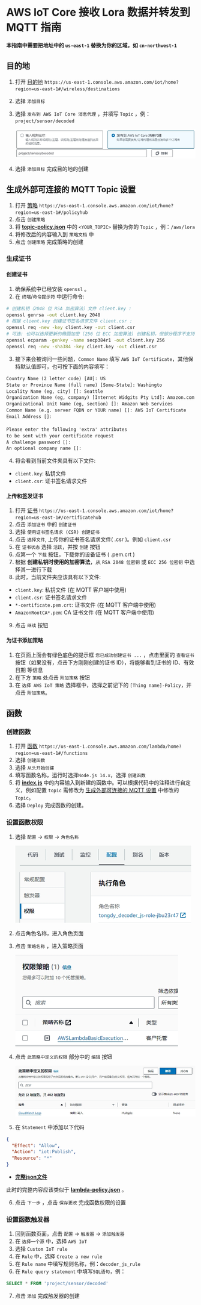 # AWS IoT Core 接收 Lora 数据并转发到 MQTT 指南

**本指南中需要把地址中的 `us-east-1` 替换为你的区域，如 `cn-northwest-1`**

## 目的地

1. 打开 [目的地](https://us-east-1.console.aws.amazon.com/iot/home?region=us-east-1#/wireless/destinations)
   `https://us-east-1.console.aws.amazon.com/iot/home?region=us-east-1#/wireless/destinations`
2. 选择 `添加目标`
3. 选择 `发布到 AWS IoT Core 消息代理` ，并填写 `Topic` ，例：`project/sensor/decoded`

   ![目的地设置](./images/目的地设置.png)

4. 选择 `添加目标` 完成目的地的创建

## 生成外部可连接的 MQTT Topic 设置

1. 打开 [策略](https://us-east-1.console.aws.amazon.com/iot/home?region=us-east-1#/policyhub)
   `https://us-east-1.console.aws.amazon.com/iot/home?region=us-east-1#/policyhub`
2. 点击 `创建策略`
3. 将 **[topic-policy.json](topic-policy.json)** 中的 `<YOUR_TOPIC>` 替换为你的 `Topic` ，例：`/aws/lora`
4. 将修改后的内容输入到 `策略文档` 中
5. 点击 `创建策略` 完成策略的创建

### 生成证书

#### 创建证书

1. 确保系统中已经安装 `openssl` 。
2. 在 `终端`/`命令提示符` 中运行命令:

```bash
# 创建私钥（2048 位 RSA 加密算法）文件 client.key :
openssl genrsa -out client.key 2048
# 根据 client.key 创建证书签名请求文件 client.csr :
openssl req -new -key client.key -out client.csr
# 可选: 也可以选择更新的椭圆加密 (256 位 ECC 加密算法) 创建私钥，但部分程序不支持:
openssl ecparam -genkey -name secp384r1 -out client.key 256
openssl req -new -sha384 -key client.key -out client.csr
```

3. 接下来会被询问一些问题，`Common Name` 填写 `AWS IoT Certificate`，其他保持默认值即可，也可按下面的内容填写：

```txt
Country Name (2 letter code) [AU]: US
State or Province Name (full name) [Some-State]: Washingto
Locality Name (eg, city) []: Seattle
Organization Name (eg, company) [Internet Widgits Pty Ltd]: Amazon.com Inc.
Organizational Unit Name (eg, section) []: Amazon Web Services
Common Name (e.g. server FQDN or YOUR name) []: AWS IoT Certificate
Email Address []:

Please enter the following 'extra' attributes
to be sent with your certificate request
A challenge password []:
An optional company name []:
```

4. 将会看到当前文件夹具有以下文件:

- `client.key`: 私钥文件
- `client.csr`: 证书签名请求文件

#### 上传和签发证书

1. 打开 [证书](https://us-east-1.console.aws.amazon.com/iot/home?region=us-east-1#/certificatehub)
   `https://us-east-1.console.aws.amazon.com/iot/home?region=us-east-1#/certificatehub`
2. 点击 `添加证书` 中的 `创建证书`
3. 选择 `使用证书签名请求 (CSR) 创建证书`
4. 点击 `选择文件`, 上传你的证书签名请求文件( .csr )。例如 `client.csr`
5. 在 `证书状态` 选择 `活跃`，并按 `创建` 按钮
6. 点第一个 `下载` 按钮，下载你的设备证书 ( .pem.crt )
7. 根据 **创建私钥时使用的加密算法**，从 `RSA 2048 位密钥` 或 `ECC 256 位密钥` 中选择其一进行下载
8. 此时，当前文件夹应该具有以下文件:

- `client.key`: 私钥文件 (在 MQTT 客户端中使用)
- `client.csr`: 证书签名请求文件
- `*-certificate.pem.crt`: 证书文件 (在 MQTT 客户端中使用)
- `AmazonRootCA*.pem`: CA 证书文件 (在 MQTT 客户端中使用)

9. 点击 `继续` 按钮

#### 为证书添加策略

1. 在页面上面会有绿色底色的提示框 `您已成功创建证书 ...` ，点击里面的 `查看证书` 按钮（如果没有，点击下方刚刚创建的证书 ID），将能够看到证书的 ID、有效日期 等信息
2. 在下方 `策略` 处点击 `附加策略` 按钮
3. 在 `选择 AWS IoT 策略` 选择框中，选择之前记下的 `[Thing name]-Policy`，并点击 `附加策略`。

## 函数

### 创建函数

1. 打开 [函数](https://us-east-1.console.aws.amazon.com/lambda/home?region=us-east-1#/functions)
   `https://us-east-1.console.aws.amazon.com/lambda/home?region=us-east-1#/functions`
2. 选择 `创建函数`
3. 选择 `从头开始创建`
4. 填写函数名称，运行时选择`Node.js 14.x`，选择 `创建函数`
5. 将 **[index.js](index.js)** 中的内容输入到新建的函数中。可以根据代码中的注释进行自定义，例如配置 `topic` 需修改为 [生成外部可连接的 MQTT 设置](#生成外部可连接的-mqtt-topic-设置) 中修改的 `Topic`。
6. 选择 `Deploy` 完成函数的创建。

### 设置函数权限

1. 选择 `配置` -> `权限` -> `角色名称`

   ![函数角色名称](./images/函数角色名称.png)

2. 点击角色名称，进入角色页面
3. 点击 `策略名称` ，进入策略页面

   ![函数权限策略](./images/函数权限策略.png)

4. 点击 `此策略中定义的权限` 部分中的 `编辑` 按钮

   ![函数策略定义权限](./images/函数策略定义权限.png)

5. 在 `Statement` 中添加以下代码

```json
{
  "Effect": "Allow",
  "Action": "iot:Publish",
  "Resource": "*"
}
```

- **[完整json文件](lambda-policy.json)**

此时的完整内容应该类似于 **[lambda-policy.json](lambda-policy.json)** 。

6. 点击 `下一步` ，点击 `保存更改` 完成函数权限的设置

### 设置函数触发器

1. 回到函数页面，点击 `配置` -> `触发器` -> `添加触发器`
2. 在 `选择一个源` 中，选择 `AWS IoT`
3. 选择 `Custom IoT rule`
4. 在 `Rule` 中，选择 `Create a new rule`
5. 在 `Rule name` 中填写规则名称，例：`decoder_js_rule`
6. 在 `Rule query statement` 中填写`SQL语句`，例：

```sql
SELECT * FROM 'project/sensor/decoded'
```

7. 点击 `添加` 完成触发器的创建
